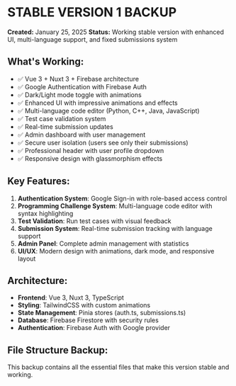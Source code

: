 # STABLE VERSION 1 BACKUP
**Created:** January 25, 2025
**Status:** Working stable version with enhanced UI, multi-language support, and fixed submissions system

## What's Working:
- ✅ Vue 3 + Nuxt 3 + Firebase architecture
- ✅ Google Authentication with Firebase Auth
- ✅ Dark/Light mode toggle with animations
- ✅ Enhanced UI with impressive animations and effects
- ✅ Multi-language code editor (Python, C++, Java, JavaScript)
- ✅ Test case validation system
- ✅ Real-time submission updates
- ✅ Admin dashboard with user management
- ✅ Secure user isolation (users see only their submissions)
- ✅ Professional header with user profile dropdown
- ✅ Responsive design with glassmorphism effects

## Key Features:
1. **Authentication System**: Google Sign-in with role-based access control
2. **Programming Challenge System**: Multi-language code editor with syntax highlighting
3. **Test Validation**: Run test cases with visual feedback
4. **Submission System**: Real-time submission tracking with language support
5. **Admin Panel**: Complete admin management with statistics
6. **UI/UX**: Modern design with animations, dark mode, and responsive layout

## Architecture:
- **Frontend**: Vue 3, Nuxt 3, TypeScript
- **Styling**: TailwindCSS with custom animations
- **State Management**: Pinia stores (auth.ts, submissions.ts)
- **Database**: Firebase Firestore with security rules
- **Authentication**: Firebase Auth with Google provider

## File Structure Backup:
This backup contains all the essential files that make this version stable and working.
